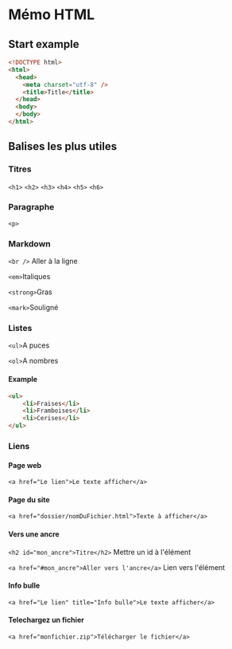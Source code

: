 # Mémo HTML
## Start example
```html
<!DOCTYPE html>
<html>
  <head>
    <meta charset="utf-8" />
    <title>Title</title>
  </head>
  <body>
  </body>
</html>
```
## Balises les plus utiles
### Titres
`<h1>`
`<h2>`
`<h3>`
`<h4>`
`<h5>`
`<h6>`
### Paragraphe
`<p>`
### Markdown
`<br />` Aller à la ligne

`<em>`Italiques

`<strong>`Gras

`<mark>`Souligné

### Listes
`<ul>`A puces

`<ol>`A nombres
#### Example
```html
<ul>
    <li>Fraises</li>
    <li>Framboises</li>
    <li>Cerises</li>
</ul>
```
### Liens
#### Page web
`<a href="Le lien">Le texte afficher</a>`
#### Page du site
`<a href="dossier/nomDuFichier.html">Texte à afficher</a>`
#### Vers une ancre
`<h2 id="mon_ancre">Titre</h2>` Mettre un id à l'élément

`<a href="#mon_ancre">Aller vers l'ancre</a>` Lien vers l'élément
#### Info bulle
`<a href="Le lien" title="Info bulle">Le texte afficher</a>`
#### Telechargez un fichier
`<a href="monfichier.zip">Télécharger le fichier</a>`
